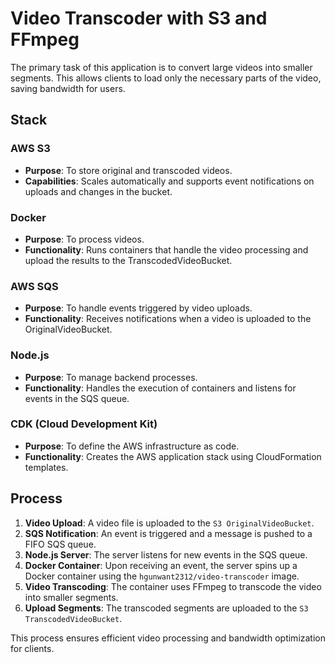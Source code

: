 # Video Transcoder with S3 and FFmpeg

The primary task of this application is to convert large videos into smaller segments. This allows clients to load only the necessary parts of the video, saving bandwidth for users.

## Stack

### AWS S3

- **Purpose**: To store original and transcoded videos.
- **Capabilities**: Scales automatically and supports event notifications on uploads and changes in the bucket.

### Docker

- **Purpose**: To process videos.
- **Functionality**: Runs containers that handle the video processing and upload the results to the TranscodedVideoBucket.

### AWS SQS

- **Purpose**: To handle events triggered by video uploads.
- **Functionality**: Receives notifications when a video is uploaded to the OriginalVideoBucket.

### Node.js

- **Purpose**: To manage backend processes.
- **Functionality**: Handles the execution of containers and listens for events in the SQS queue.

### CDK (Cloud Development Kit)

- **Purpose**: To define the AWS infrastructure as code.
- **Functionality**: Creates the AWS application stack using CloudFormation templates.

## Process

1. **Video Upload**: A video file is uploaded to the `S3 OriginalVideoBucket`.
2. **SQS Notification**: An event is triggered and a message is pushed to a FIFO SQS queue.
3. **Node.js Server**: The server listens for new events in the SQS queue.
4. **Docker Container**: Upon receiving an event, the server spins up a Docker container using the `hgunwant2312/video-transcoder` image.
5. **Video Transcoding**: The container uses FFmpeg to transcode the video into smaller segments.
6. **Upload Segments**: The transcoded segments are uploaded to the `S3 TranscodedVideoBucket`.

This process ensures efficient video processing and bandwidth optimization for clients.
